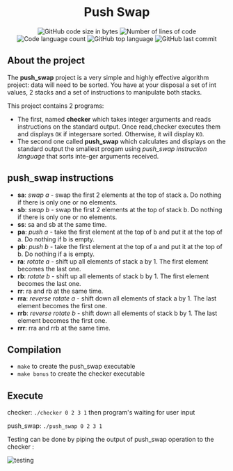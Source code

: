 <h1 align="center">
	Push Swap
</h1>

<p align="center">
	<img alt="GitHub code size in bytes" src="https://img.shields.io/github/languages/code-size/bperraud/push_swap?color=lightblue" />
	<img alt="Number of lines of code" src="https://img.shields.io/tokei/lines/github/bperraud/push_swap?color=critical" />
	<img alt="Code language count" src="https://img.shields.io/github/languages/count/bperraud/push_swap?color=yellow" />
	<img alt="GitHub top language" src="https://img.shields.io/github/languages/top/bperraud/push_swap?color=blue" />
	<img alt="GitHub last commit" src="https://img.shields.io/github/last-commit/bperraud/push_swap?color=green" />
</p>

## About the project

The **push_swap** project is a very simple and highly effective algorithm project: data will need to be sorted. You have at your disposal a set of int values, 2 stacks and a set of instructions to manipulate both stacks.

This project contains 2 programs:
- The first, named **checker** which takes integer arguments and reads instructions on the standard output. Once read,checker executes them and displays `OK` if integersare sorted. Otherwise, it will display `KO`.
- The second one called **push_swap** which calculates and displays on the standard output the smallest progam using *push_swap instruction language* that sorts inte-ger arguments received.

## push_swap instructions

- **sa**: *swap a* - swap the first 2 elements at the top of stack a. Do nothing if there is only one or no elements.
- **sb**: *swap b* - swap the first 2 elements at the top of stack b. Do nothing if there is only one or no elements.
- **ss**: sa and sb at the same time.
- **pa**: *push a* - take the first element at the top of b and put it at the top of a. Do nothing if b is empty.
- **pb**: *push b* - take the first element at the top of a and put it at the top of b. Do nothing if a is empty.
- **ra**: *rotate a* - shift up all elements of stack a by 1. The first element becomes the last one.
- **rb**: *rotate b* - shift up all elements of stack b by 1. The first element becomes the last one.
- **rr**: ra and rb at the same time.
- **rra**: *reverse rotate a* - shift down all elements of stack a by 1. The last element becomes the first one.
- **rrb**: *reverse rotate b* - shift down all elements of stack b by 1. The last element becomes the first one.
- **rrr**: rra and rrb at the same time.

## Compilation

- `make` to create the push_swap executable
- `make bonus` to create the checker executable

## Execute

checker: `./checker 0 2 3 1` then program's waiting for user input

push_swap: `./push_swap 0 2 3 1`

Testing can be done by piping the output of push_swap operation to the checker :

![testing](https://github.com/bperraud/push_swap/assets/93911934/af8e3b7d-7015-47df-a3dc-9c758e9c7f27)

